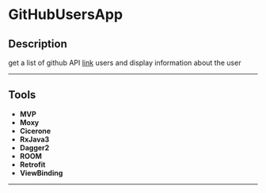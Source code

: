 # GitHubUsersApp

## Description

get a list of github API [link](https://api.github.com) users and display information about the user

---

## Tools

- **MVP**<br/>
- **Moxy**<br/>
- **Cicerone**<br/>
- **RxJava3**<br/>
- **Dagger2**<br/>
- **ROOM**<br/>
- **Retrofit**<br/>
- **ViewBinding**<br/>

---
